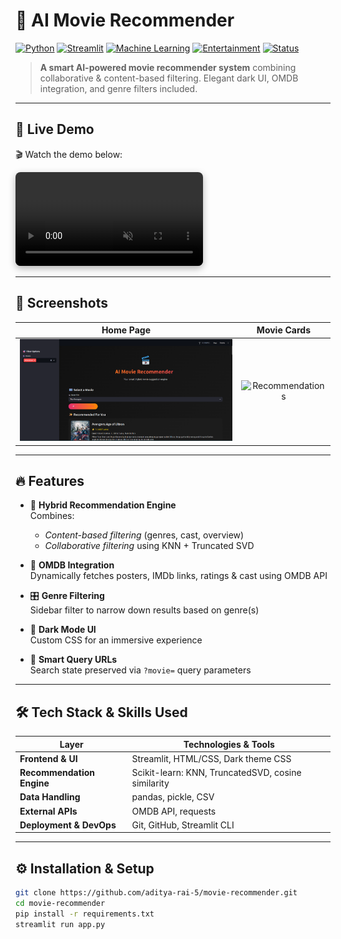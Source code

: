 <!--
╔══════════════════════════════════════════════════════════╗
║           AI Movie Recommender 🎥 — README               ║
╚══════════════════════════════════════════════════════════╝
-->

# 🎥 AI Movie Recommender

[![Python](https://img.shields.io/badge/Python-3.8%2B-blue?logo=python)](https://www.python.org/)
[![Streamlit](https://img.shields.io/badge/Built%20with-Streamlit-orange?logo=streamlit)](https://streamlit.io/)
[![Machine Learning](https://img.shields.io/badge/Machine%20Learning-Enabled-purple?logo=scikit-learn)](#)
[![Entertainment](https://img.shields.io/badge/Category-Entertainment-yellow?logo=popos)](#)
[![Status](https://img.shields.io/badge/Project-Active-brightgreen.svg)](#)


> **A smart AI-powered movie recommender system** combining collaborative & content-based filtering. Elegant dark UI, OMDB integration, and genre filters included.

---

## 🚀 Live Demo

🎬 Watch the demo below:

<video src="./demo.mp4" controls autoplay loop muted style="max-width:100%; border-radius:8px; box-shadow:0 4px 12px rgba(0,0,0,0.3)"></video>

---

## 📸 Screenshots

| Home Page | Movie Cards |
|:---------:|:-----------:|
| <img src="app_interface.png" width="400" alt="Home UI" /> | <img src="screenshot_2005-04-14_091222.png" width="400" alt="Recommendations" /> |

---

## 🔥 Features

- 🎯 **Hybrid Recommendation Engine**  
  Combines:
  - *Content-based filtering* (genres, cast, overview)
  - *Collaborative filtering* using KNN + Truncated SVD

- 🔗 **OMDB Integration**  
  Dynamically fetches posters, IMDb links, ratings & cast using OMDB API

- 🎛️ **Genre Filtering**  
  Sidebar filter to narrow down results based on genre(s)

- 🌌 **Dark Mode UI**  
  Custom CSS for an immersive experience

- 🔗 **Smart Query URLs**  
  Search state preserved via `?movie=` query parameters

---

## 🛠️ Tech Stack & Skills Used

| Layer                    | Technologies & Tools                                       |
|--------------------------|------------------------------------------------------------|
| **Frontend & UI**        | Streamlit, HTML/CSS, Dark theme CSS                        |
| **Recommendation Engine**| Scikit-learn: KNN, TruncatedSVD, cosine similarity         |
| **Data Handling**        | pandas, pickle, CSV                                        |
| **External APIs**        | OMDB API, requests                                         |
| **Deployment & DevOps**  | Git, GitHub, Streamlit CLI                                 |

---

## ⚙️ Installation & Setup

```bash
git clone https://github.com/aditya-rai-5/movie-recommender.git
cd movie-recommender
pip install -r requirements.txt
streamlit run app.py
